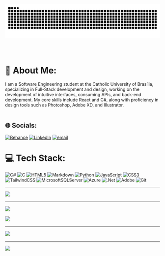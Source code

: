 ![snake gif](https://github.com/RaphaelLuizPH/RaphaelLuizPH/blob/output/github-contribution-grid-snake-dark.svg)










<br/><br/>

# 💫 About Me:
I am a Software Engineering student at the Catholic University of Brasília, specializing in Full-Stack development and design, working on the development of intuitive interfaces, consuming APIs, and back-end development. My core skills include React and C#, along with proficiency in design tools such as Photoshop, Adobe XD, and Illustrator. <br><br>


## 🌐 Socials:
[![Behance](https://img.shields.io/badge/Behance-1769ff?logo=behance&logoColor=white)](https://behance.net/raphaelluizdesousa) [![LinkedIn](https://img.shields.io/badge/LinkedIn-%230077B5.svg?logo=linkedin&logoColor=white)](https://linkedin.com/in/raphaelluizss) [![email](https://img.shields.io/badge/Email-D14836?logo=gmail&logoColor=white)](mailto:raphael.luizss@outlook.com) 

# 💻 Tech Stack:
![C#](https://img.shields.io/badge/c%23-%23239120.svg?style=for-the-badge&logo=csharp&logoColor=white) ![C](https://img.shields.io/badge/c-%2300599C.svg?style=for-the-badge&logo=c&logoColor=white) ![HTML5](https://img.shields.io/badge/html5-%23E34F26.svg?style=for-the-badge&logo=html5&logoColor=white) ![Markdown](https://img.shields.io/badge/markdown-%23000000.svg?style=for-the-badge&logo=markdown&logoColor=white) ![Python](https://img.shields.io/badge/python-3670A0?style=for-the-badge&logo=python&logoColor=ffdd54) ![JavaScript](https://img.shields.io/badge/javascript-%23323330.svg?style=for-the-badge&logo=javascript&logoColor=%23F7DF1E) ![CSS3](https://img.shields.io/badge/css3-%231572B6.svg?style=for-the-badge&logo=css3&logoColor=white) ![TailwindCSS](https://img.shields.io/badge/tailwindcss-%2338B2AC.svg?style=for-the-badge&logo=tailwind-css&logoColor=white) ![MicrosoftSQLServer](https://img.shields.io/badge/Microsoft%20SQL%20Server-CC2927?style=for-the-badge&logo=microsoft%20sql%20server&logoColor=white) ![Azure](https://img.shields.io/badge/azure-%230072C6.svg?style=for-the-badge&logo=microsoftazure&logoColor=white) ![.Net](https://img.shields.io/badge/.NET-5C2D91?style=for-the-badge&logo=.net&logoColor=white) ![Adobe](https://img.shields.io/badge/adobe-%23FF0000.svg?style=for-the-badge&logo=adobe&logoColor=white) ![Git](https://img.shields.io/badge/git-%23F05033.svg?style=for-the-badge&logo=git&logoColor=white)



---

![](https://github-contributor-stats.vercel.app/api?username=RaphaelLuizPH&limit=5&theme=onedark&combine_all_yearly_contributions=true)

---
[![](https://visitcount.itsvg.in/api?id=RaphaelLuizPH&icon=8&color=3)](https://visitcount.itsvg.in)

<p align="center">

![](https://github-readme-stats.vercel.app/api?username=RaphaelLuizPH&theme=monokai&hide_border=false&include_all_commits=true&count_private=true)

---

![](https://nirzak-streak-stats.vercel.app/?user=RaphaelLuizPH&theme=monokai&hide_border=false)


---

![](https://github-readme-stats.vercel.app/api/top-langs/?username=RaphaelLuizPH&theme=monokai&hide_border=false&include_all_commits=true&count_private=true&layout=compact)

  
</p>




